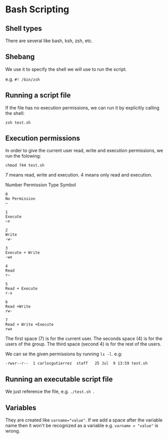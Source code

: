 # Bash Scripting

## Shell types

There are several like bash, ksh, zsh, etc.

## Shebang

We use it to specify the shell we will use to run the script.

e.g. `#! /bin/zsh`

## Running a script file

If the file has no execution permissions, we can run it by explicitly calling the shell:

```
zsh test.sh
```

## Execution permissions

In order to give the current user read, write and execution permissions, we run the folowing:

```
chmod 744 test.sh
```

7 means read, write and execution. 4 means only read and execution.

Number	Permission Type	Symbol

```
0	
No Permission	
—

1	
Execute	
–x

2	
Write	
-w-

3	
Execute + Write	
-wx

4	
Read	
r–

5	
Read + Execute	
r-x

6	
Read +Write	
rw-

7	
Read + Write +Execute	
rwx
```

The first space (7) is for the current user. The seconds space (4) is for the users of the group. The third space (second 4) is for the rest of the users.

We can se the given permissions by running `ls -l`. e.g:

```
-rwxr--r--  1 carlosgutierrez  staff   25 Jul  9 13:59 test.sh
```

## Running an executable script file

We just reference the file, e.g. `./test.sh `.

## Variables

They are created like `varname="value"`. If we add a space after the variable name then it won't be recognized as a variable e.g. `varname = "value"` is wrong.
